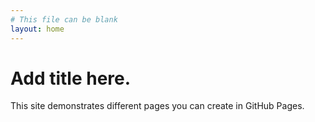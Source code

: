 ```yaml
---
# This file can be blank
layout: home
---
```


# Add title here.

This site demonstrates different pages you can create in GitHub Pages.
